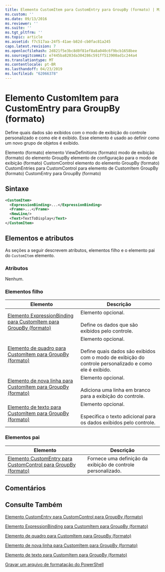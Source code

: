 ```yaml
---
title: Elemento CustomItem para CustomEntry para GroupBy (formato) | Microsoft Docs
ms.custom: ''
ms.date: 09/13/2016
ms.reviewer: ''
ms.suite: ''
ms.tgt_pltfrm: ''
ms.topic: article
ms.assetid: f7c517aa-24f5-41ae-b82d-cb0fac81a245
caps.latest.revision: 7
ms.openlocfilehash: 2d821f5e3bc8d0f81ef8a8a040c6f9bcb1658bee
ms.sourcegitcommit: e7445ba8203da304286c591ff513900ad1c244a4
ms.translationtype: MT
ms.contentlocale: pt-BR
ms.lasthandoff: 04/23/2019
ms.locfileid: "62066378"
---
```

# <a name="customitem-element-for-customentry-for-groupby-format"></a>Elemento CustomItem para CustomEntry para GroupBy (formato)

Define quais dados são exibidos com o modo de exibição do controle personalizado e como ele é exibido. Esse elemento é usado ao definir como um novo grupo de objetos é exibido.

Elemento (formato) elemento ViewDefinitions (formato) modo de exibição (formato) do elemento GroupBy elemento de configuração para o modo de exibição (formato) CustomControl elemento do elemento GroupBy (formato) CustomEntries para CustomControl para elemento de CustomItem GroupBy (formato) CustomEntry para GroupBy (formato)

## <a name="syntax"></a>Sintaxe

```xml
<CustomItem>
  <ExpressionBinding>...</ExpressionBinding>
  <Frame>...</Frame>
  <NewLine/>
  <Text>TextToDisplay</Text>
</CustomItem>
```

## <a name="attributes-and-elements"></a>Elementos e atributos

As seções a seguir descrevem atributos, elementos filho e o elemento pai do `CustomItem` elemento.

### <a name="attributes"></a>Atributos

Nenhum.

### <a name="child-elements"></a>Elementos filho

|Elemento|Descrição|
|-------------|-----------------|
|[Elemento ExpressionBinding para CustomItem para GroupBy (formato)](./expressionbinding-element-for-customitem-for-groupby-format.md)|Elemento opcional.<br /><br /> Define os dados que são exibidos pelo controle.|
|[Elemento de quadro para CustomItem para GroupBy (formato)](./frame-element-for-customitem-for-groupby-format.md)|Elemento opcional.<br /><br /> Define quais dados são exibidos com o modo de exibição do controle personalizado e como ele é exibido.|
|[Elemento de nova linha para CustomItem para GroupBy (formato)](./newline-element-for-customitem-for-groupby-format.md)|Elemento opcional.<br /><br /> Adiciona uma linha em branco para a exibição do controle.|
|[Elemento de texto para CustomItem para GroupBy (formato)](./text-element-for-customitem-for-groupby-format.md)|Elemento opcional.<br /><br /> Especifica o texto adicional para os dados exibidos pelo controle.|

### <a name="parent-elements"></a>Elementos pai

|Elemento|Descrição|
|-------------|-----------------|
|[Elemento CustomEntry para CustomControl para GroupBy (formato)](./customentry-element-for-customcontrol-for-groupby-format.md)|Fornece uma definição da exibição de controle personalizado.|

## <a name="remarks"></a>Comentários

## <a name="see-also"></a>Consulte Também

[Elemento CustomEntry para CustomControl para GroupBy (formato)](./customentry-element-for-customcontrol-for-groupby-format.md)

[Elemento ExpressionBinding para CustomItem para GroupBy (formato)](./expressionbinding-element-for-customitem-for-groupby-format.md)

[Elemento de quadro para CustomItem para GroupBy (formato)](./frame-element-for-customitem-for-groupby-format.md)

[Elemento de nova linha para CustomItem para GroupBy (formato)](./newline-element-for-customitem-for-groupby-format.md)

[Elemento de texto para CustomItem para GroupBy (formato)](./text-element-for-customitem-for-groupby-format.md)

[Gravar um arquivo de formatação do PowerShell](./writing-a-powershell-formatting-file.md)
